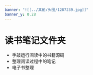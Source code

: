 ```yaml
---
banner: "![[../其他/头图/1287239.jpg]]"
banner_y: 0.28
---
```

# 读书笔记文件夹

+ 手敲运行阅读中的书籍源码
+ 整理阅读过程中的笔记
+ 电子书整理

